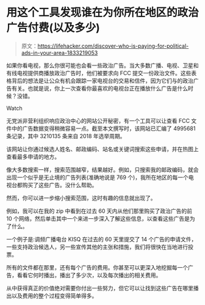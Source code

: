 # 用这个工具发现谁在为你所在地区的政治广告付费(以及多少)

> 原文：<https://lifehacker.com/discover-who-is-paying-for-political-ads-in-your-area-1833219053>

如果你看电视，那么你很可能也会看一些政治广告。当大多数广播、电视、卫星和有线电视提供商播放政治广告时，他们被要求向 FCC 提交一份政治文件。这些表格背后的想法是让公众有机会跟踪一家电视台的交易和信件，因为它们与的政治广告有关。也就是说，你上一次查看你最喜欢的电视台正在播放什么广告是什么时候？没错。

Watch

无党派非营利组织响应政治中心的网站公开秘密，有一个工具可以让查看 FCC 文件中的广告数据变得稍微容易一点。截至本文撰写时，该网站已汇编了 4995681 条记录，其中 3210135 条来自 2018 年选举周期。

该网站让你通过候选人姓名、邮政编码、站名或关键词搜索这些申请，并在热图上查看最多申请的地方。

像大多数搜索一样，搜索范围越窄，结果越好。例如，只搜索我的邮政编码，就会出现一个似乎是无止境的广告列表(准确地说是 769 个)，我所在地区的每一个电视台都购买了这些广告。没什么帮助。

然而，你可以进一步缩小搜索范围，这时有趣的信息就出现了。

例如，我可以在我的 zip 中看到在过去 60 天内从他们那里购买了政治广告的前 10 个网络，然后单击其中一个来进一步深入了解这些信息，以查看这些广告是为了什么。

一个例子是:调频广播电台 KISQ 在过去的 60 天里提交了 14 个广告的申请文件，一些支持政治候选人，另一些宣传其他的主张和措施，我们将很快在当地进行投票。

所有的文件都在那里，还有每个广告的费用。你甚至可以更深入地挖掘每一个广告，看看它何时播出，播出了多少次，以及每次播出的相关费用。

从中获得真正的价值绝对需要你付出一些努力，但它可以让找到这些广告在哪里播出以及费用的整个过程变得简单得多。